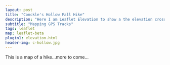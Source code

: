 ```yaml
---
layout: post
title: "Conckle's Hollow Fall Hike"
description: "Here I am Leaflet Elevation to show a the elevation cross-section of a GPS track recorded with MyTracks at Conckle's Hollow Nature Preserve in the Hocking Hills region of Ohio."
subtitle: "Mapping GPS Tracks"
tags: leaflet
map: leaflet-beta
plugin1: elevation.html
header-img: c-hollow.jpg
---
```

<!--style>
.dist-marker {
	font-size: 12px;
	border: 1px solid #888;
	border-radius: 10px;
	text-align: center;
	color: #888;
	background: #fff;
  height: 20px!important;
  width: 20px!important;
  margin:-10px!important;
  font-weight:600;
}
</style-->
<div id="map">
</div>
<script src="https://www.ovrdc.org/apps/assets/cssjs/leaflet.geometryutil.js"></script>
<script src="https://cdnjs.cloudflare.com/ajax/libs/d3/3.5.6/d3.min.js" charset="utf-8"></script>
<script>
//map
	var map = L.map('map', {
		maxZoom: 16,
		sleep: true
	});
	map.setView([39.4570,-82.5778], 16);
	var hash = L.hash(map);
//tiles
	var esritopo = L.tileLayer('http://server.arcgisonline.com/ArcGIS/rest/services/World_Topo_Map/MapServer/tile/{z}/{y}/{x}', {
		attribution: 'Tiles &copy; Esri &mdash; Esri, DeLorme, NAVTEQ, TomTom, Intermap, iPC, USGS, FAO, NPS, NRCAN, GeoBase, Kadaster NL, Ordnance Survey, Esri Japan, METI, Esri China (Hong Kong), and the GIS User Community'
		}).addTo(map);
	var comic = L.tileLayer('http://api.tiles.mapbox.com/v4/{id}/{z}/{x}/{y}.png?access_token={accessToken}', {
		attribution: 'Imagery from <a href="http://mapbox.com/about/maps/">MapBox</a> &mdash; Map data &copy; <a href="http://www.openstreetmap.org/copyright">OpenStreetMap</a>',
		subdomains: 'abcd',
		id: 'reyemtm.mnijk2mp',
		accessToken: 'pk.eyJ1IjoicmV5ZW10bSIsImEiOiJCTHUxSVZ3In0.Q-qbg_jG0JcT6bfBeiwXQg'
	});

	var osm = L.tileLayer('http://{s}.tile.openstreetmap.fr/hot/{z}/{x}/{y}.png', {
		maxZoom: 19,
		attribution: '&copy; <a href="http://www.openstreetmap.org/copyright">OpenStreetMap</a>, Tiles courtesy of <a href="http://hot.openstreetmap.org/" target="_blank">Humanitarian OpenStreetMap Team</a>'
	});

	var toner = new L.StamenTileLayer("toner");

	var cdb = L.tileLayer('http://a.basemaps.cartocdn.com/light_all/{z}/{x}/{y}.png', {
	        attribution: 'Map data &copy; <a href="http://openstreetmap.org">OpenStreetMap</a> ' +
	                      'contributors, <a href="http://creativecommons.org/licenses/by-sa/2.0/">' +
	                      'CC-BY-SA</a>. Tiles &copy; <a href="http://cartodb.com/attributions">' +
	                      'CartoDB</a>'
  	});
//data
	var el = L.control.elevation({
		position: 'bottomleft',
		theme: 'green-theme',
		width: 500,
		height: 150,
		imperial: true
	}).addTo(map);
	
	var hike = new L.geoJson.ajax("../../data/c_hollow.geojson", {
	    color: '#629062',
	    weight: 6,
	    opacity: 1,
	    onEachFeature: el.addData.bind(el)
	  }).addTo(map);
	
	hike.on('data:loaded', function(){
	  ride.addTo(map);
	  map.fitBounds(ride.getBounds());
	});
//controls
	var baseMaps = {
		"OpenStreetMap": osm,
		"Contrast": toner,
		"Comic": comic,
		"Topo": esritopo,
		"Light": cdb
	};
	L.control.layers(baseMaps, null).addTo(map);
</script>

This is a map of a hike...more to come...

